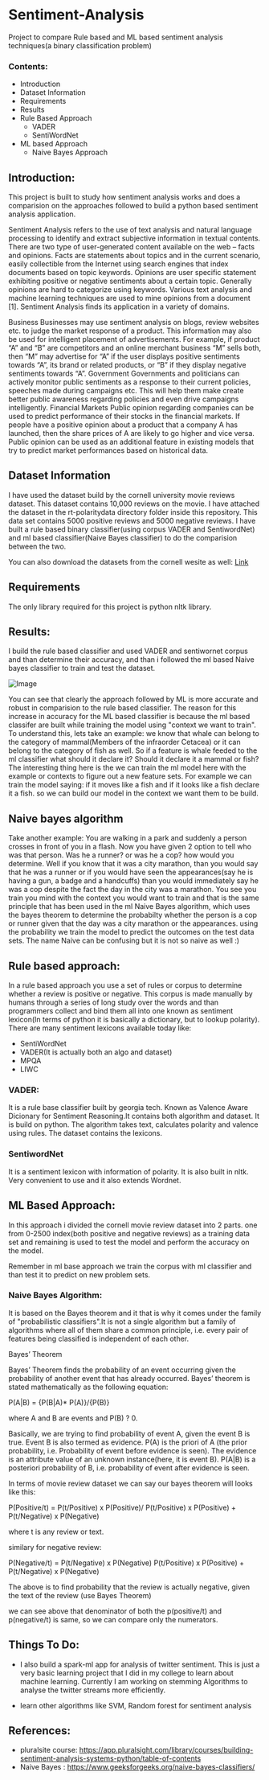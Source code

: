 # Sentiment-Analysis
Project to compare Rule based and ML based sentiment analysis techniques(a binary classification problem)

### Contents:

- Introduction
- Dataset Information
- Requirements
- Results
- Rule Based Approach
  - VADER
  - SentiWordNet
- ML based Approach
  - Naive Bayes Approach
  
## Introduction:

This project is built to study how sentiment analysis works and does a comparision on the approaches followed to build a python based sentiment analysis application. 

Sentiment Analysis refers to the use of text analysis and natural language processing to identify and extract subjective information in textual contents. There are two type of user-generated content available on the web – facts and opinions. Facts are statements about topics and in the current scenario, easily collectible from the Internet using search engines that index documents based on topic keywords. Opinions are user specific statement exhibiting positive or negative sentiments about a certain topic. Generally opinions are hard to categorize using keywords. Various text analysis and machine learning techniques are used to mine opinions from a document [1]. Sentiment Analysis finds its application in a variety of domains.

Business Businesses may use sentiment analysis on blogs, review websites etc. to judge the market response of a product. This information may also be used for intelligent placement of advertisements. For example, if product “A” and “B” are competitors and an online merchant business “M” sells both, then “M” may advertise for “A” if the user displays positive sentiments towards “A”, its brand or related products, or “B” if they display negative sentiments towards “A”. Government Governments and politicians can actively monitor public sentiments as a response to their current policies, speeches made during campaigns etc. This will help them make create better public awareness regarding policies and even drive campaigns intelligently. Financial Markets Public opinion regarding companies can be used to predict performance of their stocks in the financial markets. If people have a positive opinion about a product that a company A has launched, then the share prices of A are likely to go higher and vice versa. Public opinion can be used as an additional feature in existing models that try to predict market performances based on historical data.

## Dataset Information
 
I have used the dataset build by the cornell university movie reviews dataset. This dataset contains 10,000 reviews on the movie. I have attached the dataset in the rt-polaritydata directory folder inside this repository. This data set contains 5000 positive reviews and 5000 negative reviews. I have built a rule based binary classifier(using corpus VADER and SentiwordNet) and ml based classifier(Naive Bayes classifier) to do the comparision between the two.
 
You can also download the datasets from the cornell wesite as well: [Link](http://www.cs.cornell.edu/people/pabo/movie-review-data/)
 
 
## Requirements

The only library required for this project is python nltk library.


## Results:

I build the rule based classifier and used VADER and sentiwornet corpus and than determine their accuracy, and than i followed the ml based Naive bayes classifier to train and test the dataset. 

![Image](https://github.com/Gaurav-Pande/Sentiment-Analysis/blob/master/assets/RESULT.png?raw=true)

You can see that clearly the approach followed by ML is more accurate and robust in comparision to the rule based classifier.
The reason for this increase in accuracy for the ML based classifier is because the ml based classifer are built while training the model using "context we want to train". To understand this, lets take an example: we know that whale can belong to the category of mammal(Members of the infraorder Cetacea) or it can belong to the category of fish as well. So if a feature is whale feeded to the ml classifier what should it declare it? Should it declare it a mammal or fish? The interesting thing here is the we can train the ml model here with the example or contexts to figure out a new feature sets. For example we can train the model saying: if it moves like a fish and if it looks like a fish declare it a fish. so we can build our model in the context we want them to be build.


## Naive bayes algorithm
Take another example: You are walking in a park and suddenly a person crosses in front of you in a flash. Now you have given 2 option to tell who was that person. Was he a runner? or was he a cop?
how would you determine. Well if you know that it was a city marathon, than you would say that he was a runner or if you would have seen the appearances(say he is having a gun, a badge and a handcuffs) than you would immediately say he was a cop despite the fact the day in the city was a marathon. You see you train you mind with the context you would want to train and that is the same principle that has been used in the ml Naive Bayes algorithm, which uses the bayes theorem to determine the probabilty whether the person is a cop or runner given that the day was a city marathon or the appearances. using the probability we train the model to predict the outcomes on the test data sets. The name Naive can be confusing but it is not so naive as well :)


## Rule based approach:
In a rule based approach you use a set of rules or corpus to determine whether a review is positive or negative. This corpus is made manually by humans through a series of long study over the words and than programmers collect and bind them all into one known as sentiment lexicon(In terms of python it is basically a dictionary, but to lookup polarity). There are many sentiment lexicons available today like: 
* SentiWordNet
* VADER(It is actually both an algo and dataset)
* MPQA
* LIWC 

### VADER:

It is a rule base classifier built by georgia tech. Known as Valence Aware Dicionary for Sentiment Reasoning.It contains both algorithm and dataset. It is build on python. 
The algorithm takes text, calculates polarity and valence using rules. The dataset contains the lexicons.

### SentiwordNet

It is a sentiment lexicon with information of polarity. It is also built in nltk. Very convenient to use and it also extends Wordnet.

## ML Based Approach:

In this approach i divided the cornell movie review dataset into 2 parts. one from 0-2500 index(both positive and negative reviews) as a training data set and remaining is used to test the model and perform the accuracy on the model.

Remember in ml base approach we train the corpus with ml classifier and than test it to predict on new problem sets.

### Naive Bayes Algorithm:

It is based on the Bayes theorem and it that is why it comes under the family of "probabilistic classifiers".It is not a single algorithm but a family of algorithms where all of them share a common principle, i.e. every pair of features being classified is independent of each other.

Bayes’ Theorem

Bayes’ Theorem finds the probability of an event occurring given the probability of another event that has already occurred. Bayes’ theorem is stated mathematically as the following equation:

 P(A|B) = {P(B|A)* P(A)}/{P(B)} 

where A and B are events and P(B) ? 0.

Basically, we are trying to find probability of event A, given the event B is true. Event B is also termed as evidence.
P(A) is the priori of A (the prior probability, i.e. Probability of event before evidence is seen). The evidence is an attribute value of an unknown instance(here, it is event B).
P(A|B) is a posteriori probability of B, i.e. probability of event after evidence is seen.


In terms of movie review dataset we can say our bayes theorem will looks like this:


P(Positive/t) 	=    				P(t/Positive) x P(Positive)/
 					P(t/Positive) x P(Positive) + P(t/Negative) x P(Negative)


where t is any review or text.

similary for negative review:

P(Negative/t) =					P(t/Negative) x P(Negative)
					P(t/Positive) x P(Positive) + P(t/Negative) x P(Negative)
                    
The above is to find probability that the review is actually negative, given the text of the review (use Bayes Theorem)

we can see above that denominator of both the p(positive/t) and p(negative/t) is same, so we can compare only the numerators.


## Things To Do:

* I also build a spark-ml app for analysis of twitter sentiment. This is just a very basic learning project that I did in my college to learn about machine learning. Currently I am working on stemming Algorithms to analyse the twitter streams more efficiently.

* learn other algorithms like SVM, Random forest for sentiment analysis

## References:

* pluralsite course: https://app.pluralsight.com/library/courses/building-sentiment-analysis-systems-python/table-of-contents
* Naive Bayes : https://www.geeksforgeeks.org/naive-bayes-classifiers/









